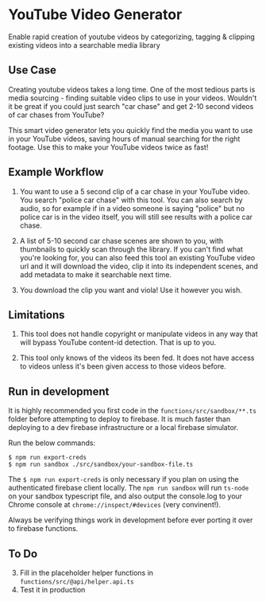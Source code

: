 # YouTube Video Generator
Enable ​rapid creation of youtube videos by categorizing, tagging & clipping existing videos into a searchable media library

## Use Case
Creating youtube videos takes a long time. One of the most tedious parts is media sourcing - finding suitable video clips to use in your videos. Wouldn't it be great if you could just search "car chase" and get 2-10 second videos of car chases from YouTube?

This smart video generator lets you quickly find the media you want to use in your YouTube videos, saving hours of manual searching for the right footage. Use this to make your YouTube videos twice as fast!

## Example Workflow

1. You want to use a 5 second clip of a car chase in your YouTube video. You search "police car chase" with this tool. You can also search by audio, so for example if in a video someone is saying "police" but no police car is in the video itself, you will still see results with a police car chase.

2. A list of 5-10 second car chase scenes are shown to you, with thumbnails to quickly scan through the library. If you can't find what you're looking for, you can also feed this tool an existing YouTube video url and it will download the video, clip it into its independent scenes, and add metadata to make it searchable next time.

3. You download the clip you want and viola! Use it however you wish.

## Limitations

1. This tool does not handle copyright or manipulate videos in any way that will bypass YouTube content-id detection. That is up to you.

2. This tool only knows of the videos its been fed. It does not have access to videos unless it's been given access to those videos before.

## Run in development
It is highly recommended you first code in the `functions/src/sandbox/**.ts` folder before attempting to deploy to firebase. It is much faster than deploying to a dev firebase infrastructure or a local firebase simulator.

Run the below commands:
```
$ npm run export-creds
$ npm run sandbox ./src/sandbox/your-sandbox-file.ts
```

The `$ npm run export-creds` is only necessary if you plan on using the authenticated firebase client locally. The `npm run sandbox` will run `ts-node` on your sandbox typescript file, and also output the console.log to your Chrome console at `chrome://inspect/#devices` (very convinent!).

Always be verifying things work in development before ever porting it over to firebase functions.

## To Do
3. Fill in the placeholder helper functions in `functions/src/@api/helper.api.ts`
4. Test it in production